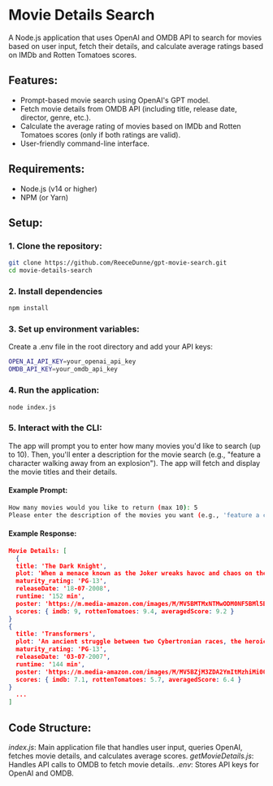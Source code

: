 # Movie Details Search

A Node.js application that uses OpenAI and OMDB API to search for movies based on user input, fetch their details, and calculate average ratings based on IMDb and Rotten Tomatoes scores.

## Features:

- Prompt-based movie search using OpenAI's GPT model.
- Fetch movie details from OMDB API (including title, release date, director, genre, etc.).
- Calculate the average rating of movies based on IMDb and Rotten Tomatoes scores (only if both ratings are valid).
- User-friendly command-line interface.

## Requirements:

- Node.js (v14 or higher)
- NPM (or Yarn)

## Setup:

### 1. Clone the repository:

```bash
git clone https://github.com/ReeceDunne/gpt-movie-search.git
cd movie-details-search
```

### 2. Install dependencies
```bash
npm install
```

### 3. Set up environment variables:
Create a .env file in the root directory and add your API keys:
```bash
OPEN_AI_API_KEY=your_openai_api_key
OMDB_API_KEY=your_omdb_api_key
```

### 4. Run the application:
```bash
node index.js
```

### 5. Interact with the CLI:
The app will prompt you to enter how many movies you'd like to search (up to 10).
Then, you'll enter a description for the movie search (e.g., "feature a character walking away from an explosion").
The app will fetch and display the movie titles and their details.

#### Example Prompt:
```bash
How many movies would you like to return (max 10): 5
Please enter the description of the movies you want (e.g., 'feature a character walking away from an explosion'): feature a character walking away from an explosion
```

#### Example Response:
```json
Movie Details: [
  {
  title: 'The Dark Knight',
  plot: 'When a menace known as the Joker wreaks havoc and chaos on the people of Gotham, Batman, James Gordon and Harvey Dent must work together to put an end to the madness.',
  maturity_rating: 'PG-13',
  releaseDate: '18-07-2008',
  runtime: '152 min',
  poster: 'https://m.media-amazon.com/images/M/MV5BMTMxNTMwODM0NF5BMl5BanBnXkFtZTcwODAyMTk2Mw@@._V1_SX300.jpg',
  scores: { imdb: 9, rottenTomatoes: 9.4, averagedScore: 9.2 }
}
{
  title: 'Transformers',
  plot: 'An ancient struggle between two Cybertronian races, the heroic Autobots and the evil Decepticons, comes to Earth, with a clue to the ultimate power held by a teenager.',
  maturity_rating: 'PG-13',
  releaseDate: '03-07-2007',
  runtime: '144 min',
  poster: 'https://m.media-amazon.com/images/M/MV5BZjM3ZDA2YmItMzhiMi00ZGI3LTg3ZGQtOTk3Nzk0MDY0ZDZhXkEyXkFqcGc@._V1_SX300.jpg',
  scores: { imdb: 7.1, rottenTomatoes: 5.7, averagedScore: 6.4 }
}
  ...
]
```

## Code Structure:

_index.js_: Main application file that handles user input, queries OpenAI, fetches movie details, and calculates average scores.
_getMovieDetails.js_: Handles API calls to OMDB to fetch movie details.
_.env_: Stores API keys for OpenAI and OMDB.
